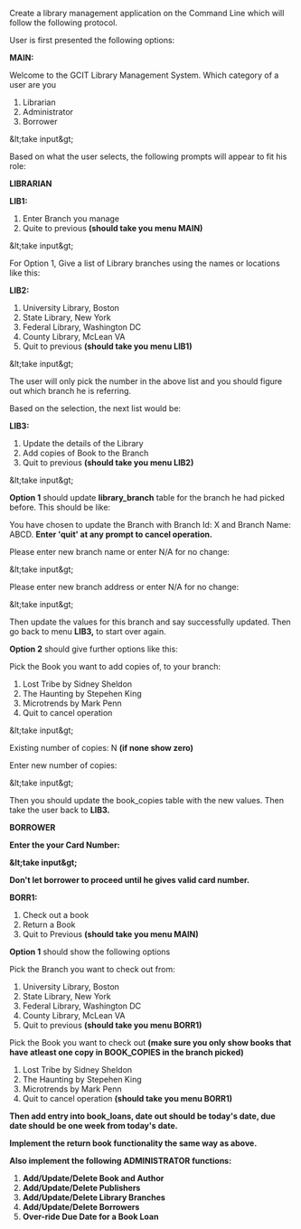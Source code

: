 Create a library management application on the Command Line which will follow the following protocol.

User is first presented the following options:

**MAIN:**

Welcome to the GCIT Library Management System. Which category of a user are you

1. Librarian
2. Administrator
3. Borrower

\&lt;take input\&gt;

Based on what the user selects, the following prompts will appear to fit his role:

**LIBRARIAN**

**LIB1:**

1. Enter Branch you manage
2. Quite to previous **(should take you menu MAIN)**

\&lt;take input\&gt;

For Option 1, Give a list of Library branches using the names or locations like this:

**LIB2:**

1. University Library, Boston
2. State Library, New York
3. Federal Library, Washington DC
4. County Library, McLean VA
5. Quit to previous **(should take you menu LIB1)**

\&lt;take input\&gt;

The user will only pick the number in the above list and you should figure out which branch he is referring.

Based on the selection, the next list would be:

**LIB3:**

1. Update the details of the Library
2. Add copies of Book to the Branch
3. Quit to previous **(should take you menu LIB2)**

\&lt;take input\&gt;

**Option 1** should update **library_branch** table for the branch he had picked before. This should be like:

You have chosen to update the Branch with Branch Id: X and Branch Name: ABCD. **Enter &#39;quit&#39; at any prompt to cancel operation.**

Please enter new branch name or enter N/A for no change:

\&lt;take input\&gt;

Please enter new branch address or enter N/A for no change:

\&lt;take input\&gt;

Then update the values for this branch and say successfully updated. Then go back to menu **LIB3,** to start over again.

**Option 2** should give further options like this:

Pick the Book you want to add copies of, to your branch:

1. Lost Tribe by Sidney Sheldon
2. The Haunting by Stepehen King
3. Microtrends by Mark Penn
4. Quit to cancel operation

\&lt;take input\&gt;

Existing number of copies: N **(if none show zero)**

Enter new number of copies:

\&lt;take input\&gt;

Then you should update the book_copies table with the new values. Then take the user back to **LIB3.**

**BORROWER**

**Enter the your Card Number:**

**\&lt;take input\&gt;**

**Don&#39;t let borrower to proceed until he gives valid card number.**

**BORR1:**

1. Check out a book
2. Return a Book
3. Quit to Previous **(should take you menu MAIN)**

**Option 1** should show the following options

Pick the Branch you want to check out from:

1. University Library, Boston
2. State Library, New York
3. Federal Library, Washington DC
4. County Library, McLean VA
5. Quit to previous **(should take you menu BORR1)**

Pick the Book you want to check out **(make sure you only show books that have atleast one copy in BOOK_COPIES in the branch picked)**

1. Lost Tribe by Sidney Sheldon
2. The Haunting by Stepehen King
3. Microtrends by Mark Penn
4. Quit to cancel operation **(should take you menu BORR1)**

**Then add entry into book_loans, date out should be today&#39;s date, due date should be one week from today&#39;s date.**

**Implement the return book functionality the same way as above.**

**Also implement the following ADMINISTRATOR functions:**

1. **Add/Update/Delete Book and Author**
2. **Add/Update/Delete Publishers**
3. **Add/Update/Delete Library Branches**
4. **Add/Update/Delete Borrowers**
5. **Over-ride Due Date for a Book Loan**
